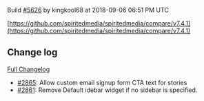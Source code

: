 Build [#5626](https://circleci.com/gh/spiritedmedia/spiritedmedia/5626) by kingkool68 at 2018-09-06 06:51 PM UTC

[https://github.com/spiritedmedia/spiritedmedia/compare/v7.4.1](https://github.com/spiritedmedia/spiritedmedia/compare/v7.4.1)
## Change log
[Full Changelog](git@github.com:spiritedmedia/spiritedmedia.git/compare/v7.4.0...v7.4.1)

 - [#2865](git@github.com:spiritedmedia/spiritedmedia.git/pull/2865): Allow custom email signup form CTA text for stories
 - [#2861](git@github.com:spiritedmedia/spiritedmedia.git/pull/2861): Remove Default idebar widget if no sidebar is specified.
